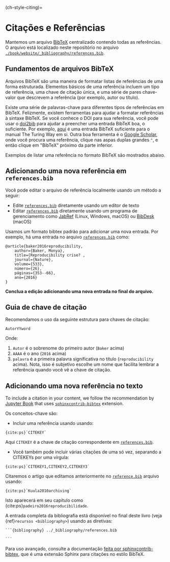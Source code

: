 (ch-style-citing)=
# Citações e Referências

Mantemos um arquivo [BibTeX](http://www.bibtex.org/) centralizado contendo todas as referências. O arquivo está localizado neste repositório no arquivo [`./book/website/_bibliography/references.bib`][turingbib].

## Fundamentos de arquivos BibTeX

Arquivos BibTeX são uma maneira de formatar listas de referências de uma forma estruturada. Elementos básicos de uma referência incluem um tipo de referência, uma chave de citação única, e uma série de pares chave-valor que descrevem a referência (por exemplo, autor ou título).

Existe uma série de palavras-chave para diferentes tipos de referências em BibTeX. Felizmente, existem ferramentas para ajudar a formatar referências à sintaxe BibTeX. Se você conhece o DOI para sua referência, você pode usar o [doi2bib](https://doi2bib.org/) para ajudar a preencher uma entrada BibTeX boa, o suficiente. Por exemplo, [aqui](https://doi2bib.org/bib/https://doi.org/10.5281/zenodo.3233853) é uma entrada BibTeX suficiente para o manual The Turing Way em si. Outra boa ferramenta é o [Google Scholar](https://scholar.google.com/), onde você procura uma referência, clique nas aspas duplas grandes `"`, e então clique em "BibTeX" próximo da parte inferior.

Exemplos de listar uma referência no formato BibTeX são mostrados abaixo.

## Adicionando uma nova referência em `references.bib`

Você pode editar o arquivo de referência localmente usando um método a seguir:

- Edite [`references.bib`][turingbib] diretamente usando um editor de texto
- Editar [`references.bib`][turingbib] diretamente usando um programa de gerenciamento como [JabRef](http://www.jabref.org/) (Linux, Windows, macOS) ou [BibDesk](https://bibdesk.sourceforge.io/) (macOS)

Usamos um formato bibtex padrão para adicionar uma nova entrada. Por exemplo, há uma entrada no arquivo [`references.bib`][turingbib] como:

```
@article{baker2016reproducibility,
    author={Baker, Monya},
    title={Reproducibility crise? ,
    journal={Nature},
    volume={533},
    número={26},
    páginas={353--66},
    ano={2016}
}
```

**Conclua a edição adicionando uma nova entrada no final do arquivo.**

## Guia de chave de citação

Recomendamos o uso da seguinte estrutura para chaves de citação:

```
AutorYYword
```

Onde:

1. `Autor` é o sobrenome do primeiro autor (`Baker` acima)
2. `AAAA` é o ano (`2016` acima)
3. `palavra` é a primeira palavra significativa no título (`reproducibility` acima). Nota, isso é subjetivo escolhe um nome que facilita lembrar a referência quando você vê a chave de citação.

## Adicionando uma nova referência no texto

To include a citation in your content, we follow the recommendation by [Jupyter Book](https://jupyterbook.org/content/citations.html) that uses [`sphinxcontrib-bibtex`](https://sphinxcontrib-bibtex.readthedocs.io/en/latest/) extension.

Os conceitos-chave são:

- Incluir uma referência usando usando:
```
{cite:ps}`CITEKEY`

```
Aqui `CITEKEY` é a chave de citação correspondente em [`references.bib`][turingbib].
- Você também pode incluir várias citações de uma só vez, separando a CITEKEYs por uma vírgula:
```
{cite:ps}`CITEKEY1,CITEKEY2,CITEKEY3`
```

Citaremos o artigo que editamos anteriormente no [`reference.bib`][turingbib] arquivo usando:

```
{cite:ps}`Kuula2010archiving`
```

Isto aparecerá em seu capítulo como {cite:ps}`padeiro2016reproducibilidade`.

A entrada completa da bibliografia está disponível no final deste livro (veja {ref}`recursos <bibliography>`) usando as diretivas:

    ```{bibliography} ../_bibliography/references.bib

    ```

Para uso avançado, consulte a documentação [feita por sphinxcontrib-bibtex](https://sphinxcontrib-bibtex.readthedocs.io/en/latest/usage.html), que é uma extensão Sphinx para citações no estilo BibTeX.

[turingbib]: https://github.com/alan-turing-institute/the-turing-way/blob/main/book/website/_bibliography/references.bib

[turingbib]: https://github.com/alan-turing-institute/the-turing-way/blob/main/book/website/_bibliography/references.bib

[turingbib]: https://github.com/alan-turing-institute/the-turing-way/blob/main/book/website/_bibliography/references.bib
